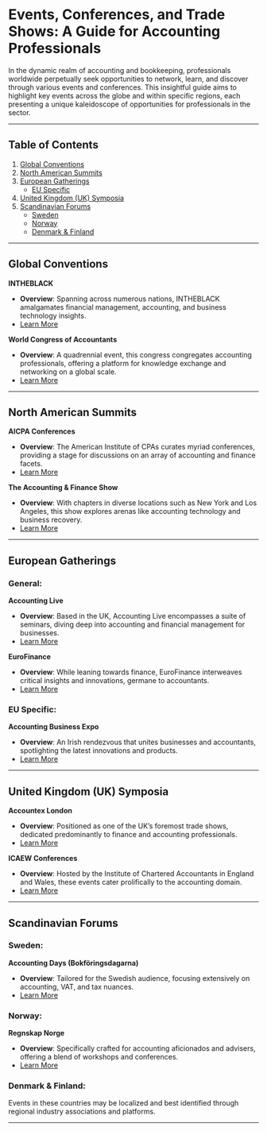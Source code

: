 # Events, Conferences, and Trade Shows: A Guide for Accounting Professionals

In the dynamic realm of accounting and bookkeeping, professionals worldwide perpetually seek opportunities to network, learn, and discover through various events and conferences. This insightful guide aims to highlight key events across the globe and within specific regions, each presenting a unique kaleidoscope of opportunities for professionals in the sector.

---

## Table of Contents

1. [Global Conventions](#global-conventions)
2. [North American Summits](#north-american-summits)
3. [European Gatherings](#european-gatherings)
   - [EU Specific](#eu-specific)
4. [United Kingdom (UK) Symposia](#united-kingdom-uk-symposia)
5. [Scandinavian Forums](#scandinavian-forums)
   - [Sweden](#sweden)
   - [Norway](#norway)
   - [Denmark & Finland](#denmark-&-finland)


---

## Global Conventions

**INTHEBLACK**
- **Overview**: Spanning across numerous nations, INTHEBLACK amalgamates financial management, accounting, and business technology insights.
- [Learn More](#)

**World Congress of Accountants**
- **Overview**: A quadrennial event, this congress congregates accounting professionals, offering a platform for knowledge exchange and networking on a global scale.
- [Learn More](#)

---

## North American Summits

**AICPA Conferences**
- **Overview**: The American Institute of CPAs curates myriad conferences, providing a stage for discussions on an array of accounting and finance facets.
- [Learn More](https://www.aicpa.org/)

**The Accounting & Finance Show**
- **Overview**: With chapters in diverse locations such as New York and Los Angeles, this show explores arenas like accounting technology and business recovery.
- [Learn More](#)

---

## European Gatherings

### General:

**Accounting Live**
- **Overview**: Based in the UK, Accounting Live encompasses a suite of seminars, diving deep into accounting and financial management for businesses.
- [Learn More](#)

**EuroFinance**
- **Overview**: While leaning towards finance, EuroFinance interweaves critical insights and innovations, germane to accountants.
- [Learn More](#)

### EU Specific:

**Accounting Business Expo**
- **Overview**: An Irish rendezvous that unites businesses and accountants, spotlighting the latest innovations and products.
- [Learn More](#)

---

## United Kingdom (UK) Symposia

**Accountex London**
- **Overview**: Positioned as one of the UK’s foremost trade shows, dedicated predominantly to finance and accounting professionals.
- [Learn More](#)

**ICAEW Conferences**
- **Overview**: Hosted by the Institute of Chartered Accountants in England and Wales, these events cater prolifically to the accounting domain.
- [Learn More](https://www.icaew.com/)

---

## Scandinavian Forums

### Sweden:

**Accounting Days (Bokföringsdagarna)**
- **Overview**: Tailored for the Swedish audience, focusing extensively on accounting, VAT, and tax nuances.
- [Learn More](#)

### Norway:

**Regnskap Norge**
- **Overview**: Specifically crafted for accounting aficionados and advisers, offering a blend of workshops and conferences.
- [Learn More](#)

### Denmark & Finland:

Events in these countries may be localized and best identified through regional industry associations and platforms.

---



